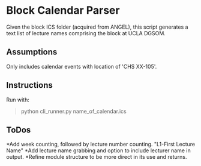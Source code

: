 # Block Calendar Parser

Given the block ICS folder (acquired from ANGEL), this script generates a text list of lecture names comprising the block at UCLA DGSOM.

## Assumptions

Only includes calendar events with location of 'CHS XX-105'.

## Instructions

Run with:

> python cli_runner.py name_of_calendar.ics

## ToDos

*Add week counting, followed by lecture number counting. "L1-First Lecture Name"
*Add lecture name grabbing and option to include lecturer name in output.
*Refine module structure to be more direct in its use and returns.